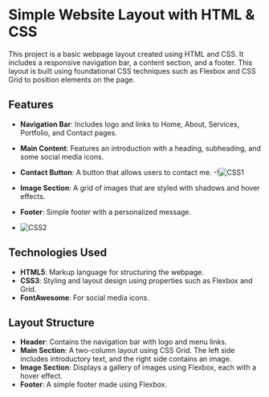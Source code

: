 # Simple Website Layout with HTML & CSS

This project is a basic webpage layout created using HTML and CSS. It includes a responsive navigation bar, a content section, and a footer. This layout is built using foundational CSS techniques such as Flexbox and CSS Grid to position elements on the page.

## Features
- **Navigation Bar**: Includes logo and links to Home, About, Services, Portfolio, and Contact pages. 
- **Main Content**: Features an introduction with a heading, subheading, and some social media icons.
- **Contact Button**: A button that allows users to contact me.
-!![CSS1](https://github.com/user-attachments/assets/7f6f1074-e037-44b0-9999-c090a4001a86)

- **Image Section**: A grid of images that are styled with shadows and hover effects.
- **Footer**: Simple footer with a personalized message.
- ![CSS2](https://github.com/user-attachments/assets/7cab34ea-5980-4d7e-b783-718718107188)


## Technologies Used
- **HTML5**: Markup language for structuring the webpage.
- **CSS3**: Styling and layout design using properties such as Flexbox and Grid.
- **FontAwesome**: For social media icons.
  
## Layout Structure
- **Header**: Contains the navigation bar with logo and menu links.
- **Main Section**: A two-column layout using CSS Grid. The left side includes introductory text, and the right side contains an image.
- **Image Section**: Displays a gallery of images using Flexbox, each with a hover effect.
- **Footer**: A simple footer made using Flexbox.
